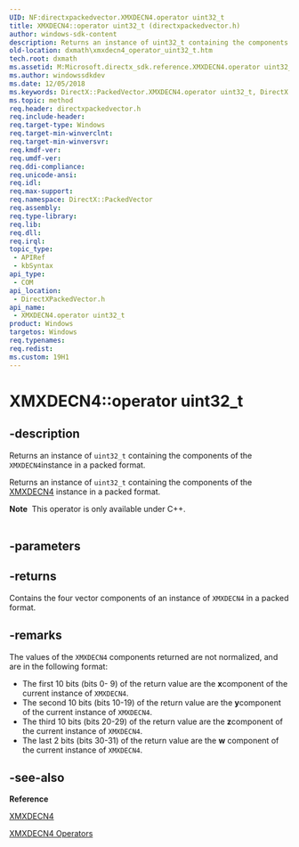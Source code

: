 ```yaml
---
UID: NF:directxpackedvector.XMXDECN4.operator uint32_t
title: XMXDECN4::operator uint32_t (directxpackedvector.h)
author: windows-sdk-content
description: Returns an instance of uint32_t containing the components of the XMXDECN4instance in a packed format.
old-location: dxmath\xmxdecn4_operator_uint32_t.htm
tech.root: dxmath
ms.assetid: M:Microsoft.directx_sdk.reference.XMXDECN4.operator uint32_t
ms.author: windowssdkdev
ms.date: 12/05/2018
ms.keywords: DirectX::PackedVector.XMXDECN4.operator uint32_t, DirectX::PackedVector::XMXDECN4::operator uint32_t, XMXDECN4 structure [DirectX Math Support APIs],operator uint32_t method, XMXDECN4.operator uint32_t, XMXDECN4::operator uint32_t, dxmath.xmxdecn4_operator_uint32_t, operator uint32_t, operator uint32_t method [DirectX Math Support APIs], operator uint32_t method [DirectX Math Support APIs],XMXDECN4 structure
ms.topic: method
req.header: directxpackedvector.h
req.include-header: 
req.target-type: Windows
req.target-min-winverclnt: 
req.target-min-winversvr: 
req.kmdf-ver: 
req.umdf-ver: 
req.ddi-compliance: 
req.unicode-ansi: 
req.idl: 
req.max-support: 
req.namespace: DirectX::PackedVector
req.assembly: 
req.type-library: 
req.lib: 
req.dll: 
req.irql: 
topic_type:
 - APIRef
 - kbSyntax
api_type:
 - COM
api_location:
 - DirectXPackedVector.h
api_name:
 - XMXDECN4.operator uint32_t
product: Windows
targetos: Windows
req.typenames: 
req.redist: 
ms.custom: 19H1
---
```


# XMXDECN4::operator uint32_t


## -description


Returns an instance of <code>uint32_t</code> containing the components of the <code>XMXDECN4</code>instance in a packed format.
    

Returns an instance of <code>uint32_t</code> containing the components of the <a href="https://msdn.microsoft.com/en-us/library/Ee421408(v=VS.85).aspx">XMXDECN4</a> instance in a packed format.
<div class="alert"><b>Note</b>  This operator is only available under C++.</div><div> </div>

## -parameters






## -returns



Contains the four vector components of an instance of <code>XMXDECN4</code> in a packed
		format.
	    




## -remarks



The values of the <code>XMXDECN4</code> components returned are not normalized, and are in
	    the following format:
	    
	

<ul>
<li>
The first 10 bits (bits 0- 9) of the return value are the <b>x</b>component of the current instance of <code>XMXDECN4</code>.
		

</li>
<li>
The second 10 bits (bits 10-19) of the return value are the <b>y</b>component of the current instance of <code>XMXDECN4</code>.
		

</li>
<li>
The third 10 bits (bits 20-29) of the return value are the <b>z</b>component of the current instance of <code>XMXDECN4</code>.
		

</li>
<li>
The last 2 bits (bits 30-31) of the return value are the <b>w</b> component
		    of the current instance of <code>XMXDECN4</code>.
		

</li>
</ul>



## -see-also




<b>Reference</b>



<a href="https://msdn.microsoft.com/en-us/library/Ee421408(v=VS.85).aspx">XMXDECN4</a>



<a href="https://msdn.microsoft.com/en-us/library/Ee415549(v=VS.85).aspx">XMXDECN4 Operators</a>
 

 

